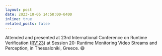 ```yaml
---
layout: post
date: 2023-10-05 14:50:00-0400
inline: true
related_posts: false
---
```


Attended and presented at 23rd International Conference on Runtime Verification (<a href='https://rv23.csd.auth.gr/'>RV'23</a>) at Session 20: Runtime Monitoring Video Streams and Perception, in Thessaloniki, Greece. :smile: